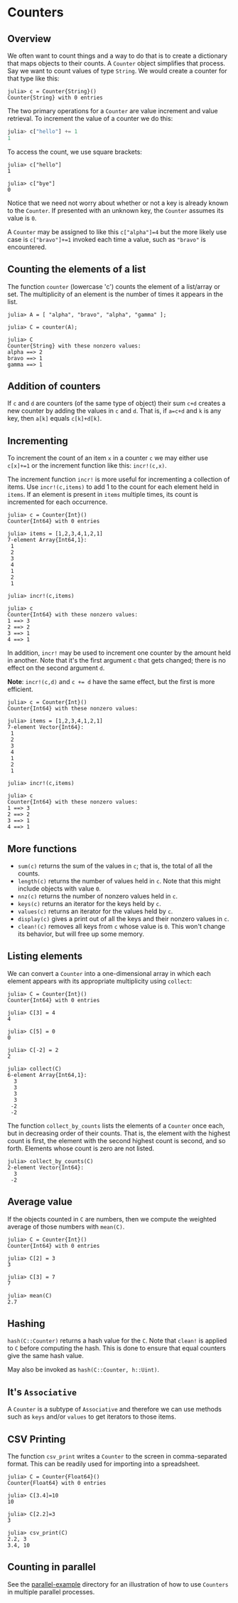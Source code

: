 # Counters

## Overview

We often want to count things and a way to do that is to create a dictionary
that maps objects to their counts. A `Counter` object simplifies that
process. Say we want to count values of type `String`. We would
create a counter for that type like this:
```
julia> c = Counter{String}()
Counter{String} with 0 entries
```

The two primary operations for a `Counter` are value increment and
value retrieval. To increment the value of a counter we do this:
```julia
julia> c["hello"] += 1
1
```
To access the count, we use square brackets:
```
julia> c["hello"]
1

julia> c["bye"]
0
```
Notice that we need not worry about whether or not a key is
already known to the `Counter`. If presented with an unknown key,
the `Counter` assumes its value is `0`.

A `Counter` may be assigned to like this `c["alpha"]=4` but
the more likely use case is `c["bravo"]+=1` invoked each
time a value, such as `"bravo"` is encountered.


## Counting the elements of a list

The function `counter` (lowercase 'c') counts the element of a list/array
or set. The multiplicity of an element is the number of times it
appears in the list.
```
julia> A = [ "alpha", "bravo", "alpha", "gamma" ];

julia> C = counter(A);

julia> C
Counter{String} with these nonzero values:
alpha ==> 2
bravo ==> 1
gamma ==> 1
```

## Addition of counters

If `c` and `d` are counters (of the same type of object) their sum
`c+d` creates a new counter by adding the values in `c` and `d`. That
is, if `a=c+d` and `k` is any key, then `a[k]` equals `c[k]+d[k]`.


## Incrementing

To increment the count of an item `x` in a counter `c` we may either
use `c[x]+=1` or the increment function like this: `incr!(c,x)`.

The increment function `incr!` is more useful for incrementing a
collection of items. Use `incr!(c,items)` to add 1 to the count
for each element held in `items`. If an element is present in `items`
multiple times, its count is incremented for each occurrence.

```
julia> c = Counter{Int}()
Counter{Int64} with 0 entries

julia> items = [1,2,3,4,1,2,1]
7-element Array{Int64,1}:
 1
 2
 3
 4
 1
 2
 1

julia> incr!(c,items)

julia> c
Counter{Int64} with these nonzero values:
1 ==> 3
2 ==> 2
3 ==> 1
4 ==> 1
```

In addition, `incr!` may be used to increment one counter
by the amount held in another. Note that it's the first argument `c`
that gets changed; there is no effect on the second argument `d`.

**Note**: `incr!(c,d)` and `c += d` have the same effect, but the first
is more efficient.
```
julia> c = Counter{Int}()
Counter{Int64} with these nonzero values:

julia> items = [1,2,3,4,1,2,1]
7-element Vector{Int64}:
 1
 2
 3
 4
 1
 2
 1

julia> incr!(c,items)

julia> c
Counter{Int64} with these nonzero values:
1 ==> 3
2 ==> 2
3 ==> 1
4 ==> 1
```


## More functions

* `sum(c)` returns the sum of the values in `c`; that is, the total
of all the counts.
* `length(c)` returns the number of values held in `c`. Note that
this might include objects with value `0`.
* `nnz(c)` returns the number of nonzero values held
in `c`.
* `keys(c)` returns an iterator for the keys held by `c`.
* `values(c)` returns an iterator for the values held by `c`.
* `display(c)` gives a print out of all the keys and their nonzero
values in `c`.
* `clean!(c)` removes all keys from `c` whose value is `0`. This
won't change its behavior, but will free up some memory.

## Listing elements

We can convert a `Counter` into a one-dimensional
array in which each element appears with its appropriate multiplicity
using `collect`:

```
julia> C = Counter{Int}()
Counter{Int64} with 0 entries

julia> C[3] = 4
4

julia> C[5] = 0
0

julia> C[-2] = 2
2

julia> collect(C)
6-element Array{Int64,1}:
  3
  3
  3
  3
 -2
 -2

```

The function `collect_by_counts` lists the elements of a `Counter` once each, 
but in decreasing order of their counts. That is, the element with the highest count
is first, the element with the second highest count is second, and so forth. 
Elements whose count is zero are not listed.
```
julia> collect_by_counts(C)
2-element Vector{Int64}:
  3
 -2
```

## Average value

If the objects counted in `C` are numbers, then we compute the weighted
average of those numbers with `mean(C)`.
```
julia> C = Counter{Int}()
Counter{Int64} with 0 entries

julia> C[2] = 3
3

julia> C[3] = 7
7

julia> mean(C)
2.7
```

## Hashing

`hash(C::Counter)` returns a hash value for the `C`. Note that
`clean!` is applied to `C` before computing the hash. This is
done to ensure that equal counters give the same hash value.

May also be invoked as `hash(C::Counter, h::Uint)`.

## It's `Associative`

A `Counter` is a subtype of `Associative` and therefore we can
use methods such as `keys` and/or `values` to get iterators to
those items.

## CSV Printing
The function `csv_print` writes a `Counter` to the screen in
comma-separated format. This can be readily used for importing
into a spreadsheet.
```
julia> C = Counter{Float64}()
Counter{Float64} with 0 entries

julia> C[3.4]=10
10

julia> C[2.2]=3
3

julia> csv_print(C)
2.2, 3
3.4, 10
```



## Counting in parallel

See the [parallel-example](https://github.com/scheinerman/Counters.jl/tree/master/parallel-example) directory for an illustration of how to
use `Counters` in multiple parallel processes.

